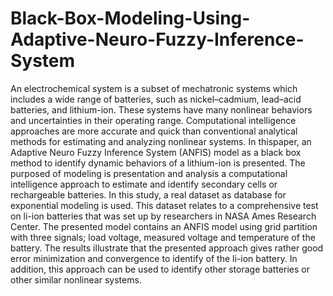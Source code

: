 # Black-Box-Modeling-Using-Adaptive-Neuro-Fuzzy-Inference-System
An electrochemical system is a subset of mechatronic systems which includes a wide range of batteries, such as nickel–cadmium, lead–acid 
batteries, and lithium-ion. These systems have many nonlinear behaviors and uncertainties in their operating range. Computational intelligence approaches
are more accurate and quick than conventional analytical methods for estimating and analyzing nonlinear systems. In thispaper, an Adaptive 
Neuro Fuzzy Inference System (ANFIS) model as a black box method to identify dynamic behaviors of a lithium-ion is presented. The purposed
of modeling is presentation and analysis a computational intelligence approach to estimate and identify secondary cells or rechargeable 
batteries. In this study, a real dataset as database for exponential modeling
is used. This dataset relates to a comprehensive test on li-ion
batteries that was set up by researchers in NASA Ames Research
Center. The presented model contains an ANFIS model using
grid partition with three signals; load voltage, measured voltage
and temperature of the battery. The results illustrate that the
presented approach gives rather good error minimization and
convergence to identify of the li-ion battery. In addition, this
approach can be used to identify other storage batteries or other
similar nonlinear systems. 
